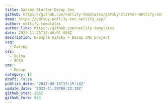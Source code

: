 ```yaml
---
title: Gatsby Starter Decap Cms
github: https://github.com/netlify-templates/gatsby-starter-netlify-cms
demo: https://gatsby-netlify-cms.netlify.app/
author: netlify-templates
author_link: https://github.com/netlify-templates
date: 2023-11-26T13:44:01.984Z
description: Example Gatsby + Decap CMS project
ssg:
  - Gatsby
css:
  - Bulma
  - SCSS
cms:
  - Decap
category: []
draft: false
publish_date: '2017-08-15T23:15:14Z'
update_date: '2023-11-29T08:22:19Z'
github_star: 2062
github_fork: 983
---
```

